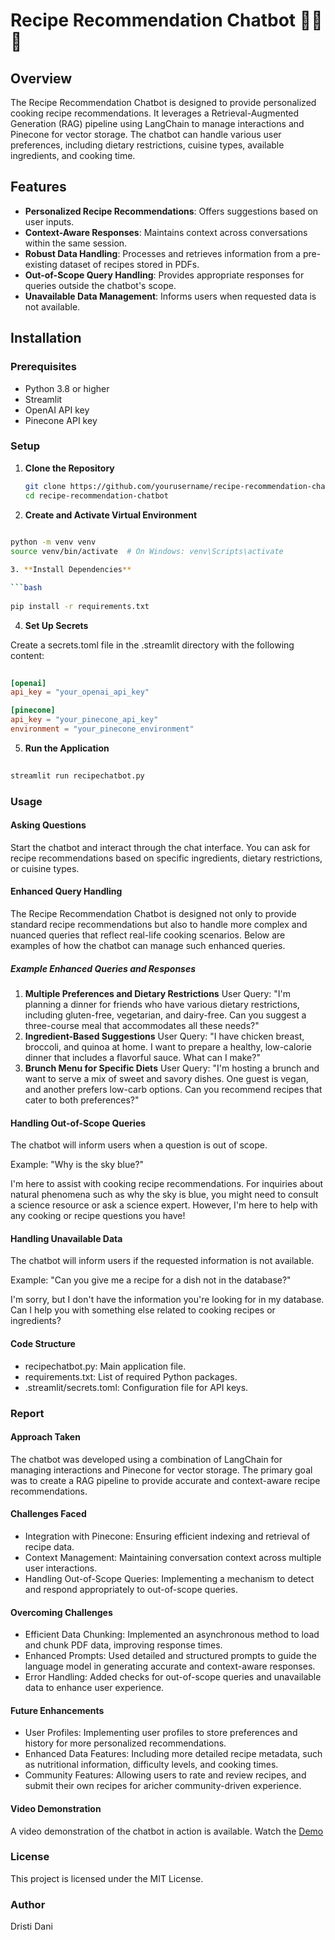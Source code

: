 # Recipe Recommendation Chatbot 🥘🥗🤖

## Overview

The Recipe Recommendation Chatbot is designed to provide personalized cooking recipe recommendations. It leverages a Retrieval-Augmented Generation (RAG) pipeline using LangChain to manage interactions and Pinecone for vector storage. The chatbot can handle various user preferences, including dietary restrictions, cuisine types, available ingredients, and cooking time.

## Features

- **Personalized Recipe Recommendations**: Offers suggestions based on user inputs.
- **Context-Aware Responses**: Maintains context across conversations within the same session.
- **Robust Data Handling**: Processes and retrieves information from a pre-existing dataset of recipes stored in PDFs.
- **Out-of-Scope Query Handling**: Provides appropriate responses for queries outside the chatbot's scope.
- **Unavailable Data Management**: Informs users when requested data is not available.

## Installation

### Prerequisites

- Python 3.8 or higher
- Streamlit
- OpenAI API key
- Pinecone API key

### Setup

1. **Clone the Repository**

   ```bash
   git clone https://github.com/yourusername/recipe-recommendation-chatbot.git
   cd recipe-recommendation-chatbot
   
2. **Create and Activate Virtual Environment**

```bash
 
python -m venv venv
source venv/bin/activate  # On Windows: venv\Scripts\activate

3. **Install Dependencies**

```bash
 
pip install -r requirements.txt
```

4. **Set Up Secrets**

Create a secrets.toml file in the .streamlit directory with the following content:

```toml
 
[openai]
api_key = "your_openai_api_key"

[pinecone]
api_key = "your_pinecone_api_key"
environment = "your_pinecone_environment"
```

5. **Run the Application**

```bash
 
streamlit run recipechatbot.py
```

### Usage
#### Asking Questions

Start the chatbot and interact through the chat interface.
You can ask for recipe recommendations based on specific ingredients, dietary restrictions, or cuisine types.

#### Enhanced Query Handling
The Recipe Recommendation Chatbot is designed not only to provide standard recipe recommendations but also to handle more complex and nuanced queries that reflect real-life cooking scenarios. Below are examples of how the chatbot can manage such enhanced queries.

##### Example Enhanced Queries and Responses
1. **Multiple Preferences and Dietary Restrictions**
User Query: "I'm planning a dinner for friends who have various dietary restrictions, including gluten-free, vegetarian, and dairy-free. Can you suggest a three-course meal that accommodates all these needs?"
2. **Ingredient-Based Suggestions**
User Query: "I have chicken breast, broccoli, and quinoa at home. I want to prepare a healthy, low-calorie dinner that includes a flavorful sauce. What can I make?"
3. **Brunch Menu for Specific Diets**
User Query: "I'm hosting a brunch and want to serve a mix of sweet and savory dishes. One guest is vegan, and another prefers low-carb options. Can you recommend recipes that cater to both preferences?"


#### Handling Out-of-Scope Queries
The chatbot will inform users when a question is out of scope.

Example: "Why is the sky blue?"

I'm here to assist with cooking recipe recommendations. For inquiries about natural phenomena such as why the sky is blue, you might need to consult a science resource or ask a science expert. However, I'm here to help with any cooking or recipe questions you have!

#### Handling Unavailable Data
The chatbot will inform users if the requested information is not available.

Example: "Can you give me a recipe for a dish not in the database?"

I'm sorry, but I don't have the information you're looking for in my database. Can I help you with something else related to cooking recipes or ingredients?

#### Code Structure
- recipechatbot.py: Main application file.
- requirements.txt: List of required Python packages.
- .streamlit/secrets.toml: Configuration file for API keys.


### Report

#### Approach Taken
The chatbot was developed using a combination of LangChain for managing interactions and Pinecone for vector storage. The primary goal was to create a RAG pipeline to provide accurate and context-aware recipe recommendations.

#### Challenges Faced

- Integration with Pinecone: Ensuring efficient indexing and retrieval of recipe data.
- Context Management: Maintaining conversation context across multiple user interactions.
- Handling Out-of-Scope Queries: Implementing a mechanism to detect and respond appropriately to out-of-scope queries.

#### Overcoming Challenges

- Efficient Data Chunking: Implemented an asynchronous method to load and chunk PDF data, improving response times.
- Enhanced Prompts: Used detailed and structured prompts to guide the language model in generating accurate and context-aware responses.
- Error Handling: Added checks for out-of-scope queries and unavailable data to enhance user experience.

#### Future Enhancements

- User Profiles: Implementing user profiles to store preferences and history for more personalized recommendations.
- Enhanced Data Features: Including more detailed recipe metadata, such as nutritional information, difficulty levels, and cooking times.
- Community Features: Allowing users to rate and review recipes, and submit their own recipes for aricher community-driven experience.

#### Video Demonstration
A video demonstration of the chatbot in action is available. Watch the [Demo]([url](https://northeastern-my.sharepoint.com/:v:/g/personal/dani_d_northeastern_edu/EUAswTetGLBMpXSe0D2QRBEBMXRgNS1wuHvJsfjETWkgFQ?nav=eyJyZWZlcnJhbEluZm8iOnsicmVmZXJyYWxBcHAiOiJTdHJlYW1XZWJBcHAiLCJyZWZlcnJhbFZpZXciOiJTaGFyZURpYWxvZy1MaW5rIiwicmVmZXJyYWxBcHBQbGF0Zm9ybSI6IldlYiIsInJlZmVycmFsTW9kZSI6InZpZXcifX0%3D&e=0iyZ5M))

### License
This project is licensed under the MIT License.

### Author
Dristi Dani
